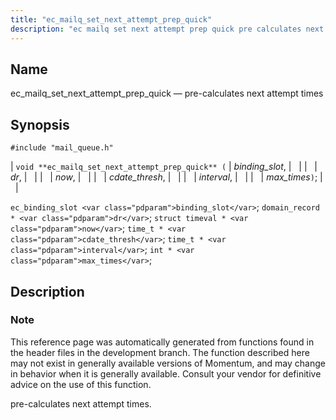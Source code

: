 ```yaml
---
title: "ec_mailq_set_next_attempt_prep_quick"
description: "ec mailq set next attempt prep quick pre calculates next attempt times void ec mailq set next attempt prep quick binding slot dr now cdate thresh interval max times ec binding slot binding slot domain record dr struct timeval now time t cdate thresh time t interval int max times..."
---
```


<a name="apis.ec_mailq_set_next_attempt_prep_quick"></a> 
## Name

ec_mailq_set_next_attempt_prep_quick — pre-calculates next attempt times

## Synopsis

`#include "mail_queue.h"`

| `void **ec_mailq_set_next_attempt_prep_quick** (` | <var class="pdparam">binding_slot</var>, |   |
|   | <var class="pdparam">dr</var>, |   |
|   | <var class="pdparam">now</var>, |   |
|   | <var class="pdparam">cdate_thresh</var>, |   |
|   | <var class="pdparam">interval</var>, |   |
|   | <var class="pdparam">max_times</var>`)`; |   |

`ec_binding_slot <var class="pdparam">binding_slot</var>`;
`domain_record * <var class="pdparam">dr</var>`;
`struct timeval * <var class="pdparam">now</var>`;
`time_t * <var class="pdparam">cdate_thresh</var>`;
`time_t * <var class="pdparam">interval</var>`;
`int * <var class="pdparam">max_times</var>`;<a name="idp54499888"></a> 
## Description

### Note

This reference page was automatically generated from functions found in the header files in the development branch. The function described here may not exist in generally available versions of Momentum, and may change in behavior when it is generally available. Consult your vendor for definitive advice on the use of this function.

pre-calculates next attempt times.